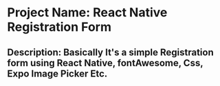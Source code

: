 # Project Name: React Native Registration Form

## Description: Basically It's a simple Registration form using React Native, fontAwesome, Css, Expo Image Picker Etc.
